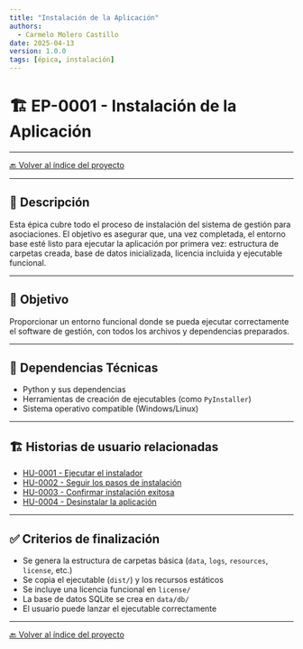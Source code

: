 ```yaml
---
title: "Instalación de la Aplicación"
authors:
  - Carmelo Molero Castillo
date: 2025-04-13
version: 1.0.0
tags: [épica, instalación]
---
```


# 🏗 EP-0001 - Instalación de la Aplicación

---

[🔙 Volver al índice del proyecto](../index.md) 

---

## 📖 Descripción  
Esta épica cubre todo el proceso de instalación del sistema de gestión para asociaciones. El objetivo es asegurar que, una vez completada, el entorno base esté listo para ejecutar la aplicación por primera vez: estructura de carpetas creada, base de datos inicializada, licencia incluida y ejecutable funcional.

---

## 🎯 Objetivo  
Proporcionar un entorno funcional donde se pueda ejecutar correctamente el software de gestión, con todos los archivos y dependencias preparados.

---

## 🧱 Dependencias Técnicas  
- Python y sus dependencias
- Herramientas de creación de ejecutables (como `PyInstaller`)
- Sistema operativo compatible (Windows/Linux)

---

## 🏗 Historias de usuario relacionadas  
- [HU-0001 - Ejecutar el instalador](../hu/HU-0001-ejecutar-instalador.md)  
- [HU-0002 - Seguir los pasos de instalación](../hu/HU-0002-seguir-pasos-instalacion.md)  
- [HU-0003 - Confirmar instalación exitosa](../hu/HU-0003-confirmar-instalacion-exitosa.md)  
- [HU-0004 - Desinstalar la aplicación](../hu/HU-0004-desinstalar-aplicacion.md)

---

## ✅ Criterios de finalización  
- Se genera la estructura de carpetas básica (`data`, `logs`, `resources`, `license`, etc.)
- Se copia el ejecutable (`dist/`) y los recursos estáticos
- Se incluye una licencia funcional en `license/`
- La base de datos SQLite se crea en `data/db/`
- El usuario puede lanzar el ejecutable correctamente

---

[🔙 Volver al índice del proyecto](../index.md) 

